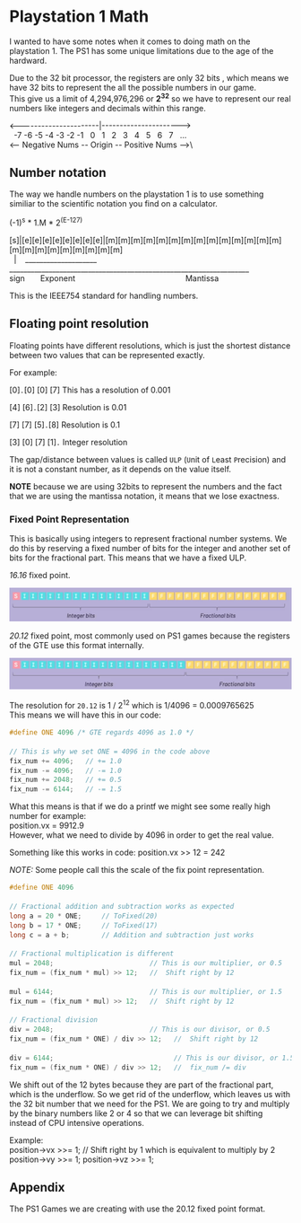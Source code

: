 # Playstation 1 Math

I wanted to have some notes when it comes to doing math on the playstation 1.  The PS1 has some unique limitations due to the age of the hardward.

Due to the 32 bit processor, the registers are only 32 bits , which means we have 32 bits to represent the all the possible numbers in our game.\
This give us a limit of 4,294,976,296 or __2<sup>32</sup>__ so we have to represent our real numbers like integers and decimals within this range.

<----------------------|---------------------->\
&nbsp;
-7 -6 -5 -4 -3 -2 -1
&nbsp;
0 &nbsp;
1 &nbsp;
2 &nbsp;
3 &nbsp;
4 &nbsp;
5 &nbsp;
6 &nbsp;
7 &nbsp; ...\
<-- Negative Nums -- Origin -- Positive Nums -->\

## Number notation

The way we handle numbers on the playstation 1 is to use something similiar to the scientific notation you find on a calculator.

(-1)<sup>s</sup> * 1.M * 2<sup>(E-127)</sup>

[s]|[e][e][e][e][e][e][e][e]|[m][m][m][m][m][m][m][m][m][m][m][m][m][m][m][m][m][m][m][m][m][m][m]\
&nbsp;
| &nbsp;&nbsp; ____________________ &nbsp;&nbsp;&nbsp;&nbsp;&nbsp; ___________________________________________________________________\
sign
&nbsp;&nbsp;&nbsp;&nbsp;&nbsp; Exponent
&nbsp;&nbsp;&nbsp;&nbsp;&nbsp;&nbsp;&nbsp;&nbsp;&nbsp;&nbsp;
&nbsp;&nbsp;&nbsp;&nbsp;&nbsp;&nbsp;&nbsp;&nbsp;&nbsp;&nbsp;
&nbsp;&nbsp;&nbsp;&nbsp;&nbsp;&nbsp;&nbsp;&nbsp;&nbsp;&nbsp;
&nbsp;&nbsp;&nbsp;&nbsp;&nbsp;&nbsp;&nbsp;&nbsp;&nbsp;&nbsp;
&nbsp;&nbsp;&nbsp;&nbsp;&nbsp;Mantissa

This is the IEEE754 standard for handling numbers.

## Floating point resolution

Floating points have different resolutions, which is just the shortest distance between two values that can be represented exactly.

For example:

[0]`.`[0] [0] [7]  This has a resolution of 0.001

[4] [6]`.`[2] [3]  Resolution is 0.01

[7] [7] [5]`.`[8]  Resolution is 0.1

[3] [0] [7] [1]`.`  Integer resolution

The gap/distance between values is called `ULP` (`U`nit of `L`east `P`recision) and it is not a constant number, as it depends on the value itself.

**NOTE** because we are using 32bits to represent the numbers and the fact that we are using the mantissa notation, it means that we lose exactness.

### Fixed Point Representation

This is basically using integers to represent fractional number systems.  We do this by reserving a fixed number of bits for the integer and another set of bits for the fractional part.
This means that we have a fixed ULP.

*16.16* fixed point.

![Fixed Point Representation](fixedpointrep.png)

*20.12* fixed point, most commonly used on PS1 games because the registers of the GTE use this format internally.

![Fixed Point Representation](fixedpointrep2.png)

The resolution for `20.12` is 1 / 2<sup>12</sup>  which is 1/4096 = 0.0009765625\
This means we will have this in our code:

```c
#define ONE 4096 /* GTE regards 4096 as 1.0 */

// This is why we set ONE = 4096 in the code above
fix_num += 4096;   // += 1.0
fix_num -= 4096;   // -= 1.0
fix_num += 2048;   // += 0.5
fix_num -= 6144;   // -= 1.5
```

What this means is that if we do a printf we might see some really high number for example:\
position.vx = 9912.9\
However, what we need to divide by 4096 in order to get the real value.

Something like this works in code:  position.vx >> 12 = 242

*NOTE:* Some people call this the scale of the fix point representation.

```c
#define ONE 4096

// Fractional addition and subtraction works as expected
long a = 20 * ONE;     // ToFixed(20)
long b = 17 * ONE;     // ToFixed(17)
long c = a + b;        // Addition and subtraction just works

// Fractional multiplication is different
mul = 2048;                        // This is our multiplier, or 0.5
fix_num = (fix_num * mul) >> 12;   //  Shift right by 12

mul = 6144;                        // This is our multiplier, or 1.5
fix_num = (fix_num * mul) >> 12;   //  Shift right by 12

// Fractional division
div = 2048;                        // This is our divisor, or 0.5
fix_num = (fix_num * ONE) / div >> 12;   //  Shift right by 12

div = 6144;                              // This is our divisor, or 1.5
fix_num = (fix_num * ONE) / div >> 12;   //  fix_num /= div
```

We shift out of the 12 bytes because they are part of the fractional part, which is the underflow.  So we get rid of the underflow, which leaves us with the 32 bit number that we need for the PS1.
We are going to try and multiply by the binary numbers like 2 or 4 so that we can leverage bit shifting instead of CPU intensive operations.

Example:\
position->vx >>= 1;  // Shift right by 1 which is equivalent to multiply by 2
position->vy >>= 1;
position->vz >>= 1;

## Appendix

The PS1 Games we are creating with use the 20.12 fixed point format.